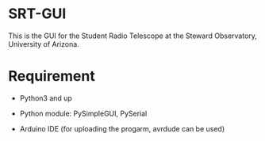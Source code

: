 # SRT-GUI

This is the GUI for the Student Radio Telescope at the Steward Observatory, University of Arizona.

# Requirement

- Python3 and up

- Python module: PySimpleGUI, PySerial

- Arduino IDE (for uploading the progarm, avrdude can be used)
